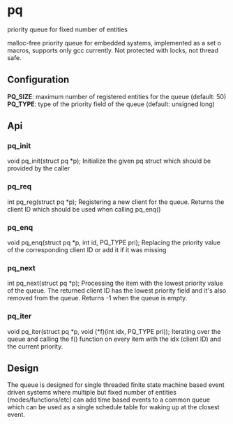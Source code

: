 # pq
priority queue for fixed number of entities

malloc-free priority queue for embedded systems, implemented as a set o macros, supports only gcc currently. Not protected with locks, not thread safe.

## Configuration

__PQ_SIZE__: maximum number of registered entities for the queue (default: 50)
__PQ_TYPE__: type of the priority field of the queue (default: unsigned long)

## Api

### pq_init
void pq_init(struct pq *p);
Initialize the given pq struct which should be provided by the caller

### pq_req

int pq_reg(struct pq *p);
Registering a new client for the queue. Returns the client ID which should be used when calling pq_enq()

### pq_enq

void pq_enq(struct pq *p, int id, PQ_TYPE pri);
Replacing the priority value of the corresponding client ID or add it if it was missing

### pq_next

int pq_next(struct pq *p);
Processing the item with the lowest priority value of the queue. The returned client ID has the lowest priority field and it's also removed from the queue. Returns -1 when the queue is empty.

### pq_iter

void pq_iter(struct pq *p, void (*f)(int idx, PQ_TYPE pri));
Iterating over the queue and calling the f() function on every item with the idx (client ID) and the current priority.

## Design

The queue is designed for single threaded finite state machine based event driven systems where multiple but fixed number of entities (modes/functions/etc) can add time based events to a common queue which can be used as a single schedule table for waking up at the closest event.
